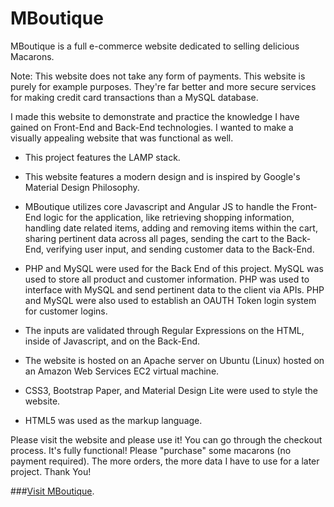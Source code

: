 # MBoutique

MBoutique is a full e-commerce website dedicated to selling delicious Macarons.

Note: This website does not take any form of payments. This website is purely for example purposes. They're far better and more secure services for making credit card transactions than a MySQL database.

I made this website to demonstrate and practice the knowledge I have gained on Front-End and Back-End technologies. I wanted to make a visually appealing website that was functional as well.

- This project features the LAMP stack.

- This website features a modern design and is inspired by Google's Material Design Philosophy.

- MBoutique utilizes core Javascript and Angular JS to handle the Front-End logic for the application, like retrieving shopping information, handling date related items, adding and removing items within the cart, sharing pertinent data across all pages, sending the cart to the Back-End, verifying user input, and sending customer data to the Back-End.

- PHP and MySQL were used for the Back End of this project. MySQL was used to store all product and customer information. PHP was used to interface with MySQL and send pertinent data to the client via APIs. PHP and MySQL were also used to establish an OAUTH Token login system for customer logins.

- The inputs are validated through Regular Expressions on the HTML, inside of Javascript, and on the Back-End.

- The website is hosted on an Apache server on Ubuntu (Linux) hosted on an Amazon Web Services EC2 virtual machine.

- CSS3, Bootstrap Paper, and Material Design Lite were used to style the website.

- HTML5 was used as the markup language.

Please visit the website and please use it! You can go through the checkout process. It's fully functional! Please "purchase" some macarons (no payment required). The more orders, the more data I have to use for a later project. Thank You!

###[Visit MBoutique](http://tevinmantock.com/projects/mboutique).
